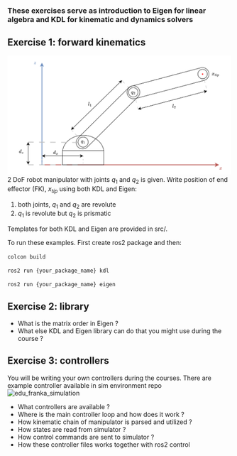 ### These exercises serve as introduction to Eigen for linear algebra and KDL for kinematic and dynamics solvers

## Exercise 1: forward kinematics

![](assets/advanced-robotics-exercise-1.drawio.svg)  2 DoF robot manipulator with joints $q_{1}$ and $q_{2}$ is given. Write position of end effector (FK), $x_{tip}$ using both KDL and Eigen:
1) both joints, $q_{1}$ and $q_{2}$ are revolute
2) $q_{1}$ is revolute but $q_{2}$ is prismatic


Templates for both KDL and Eigen are provided in src/.

To run these examples. First create ros2 package and then:

`colcon build` 


`ros2 run {your_package_name} kdl`


`ros2 run {your_package_name} eigen`


## Exercise 2: library 

- What is the matrix order in Eigen ?
- What else KDL and Eigen library can do that you might use during the course ?

## Exercise 3: controllers
You will be writing your own controllers during the courses. There are example controller available in sim environment repo ![edu_franka_simulation](https://github.com/tau-alma/edu-franka_simulation)

- What controllers are available ?
- Where is the main controller loop and how does it work ?
- How kinematic chain of manipulator is parsed and utilized ?
- How states are read from simulator ?
- How control commands are sent to simulator ?
- How these controller files works together with ros2 control
